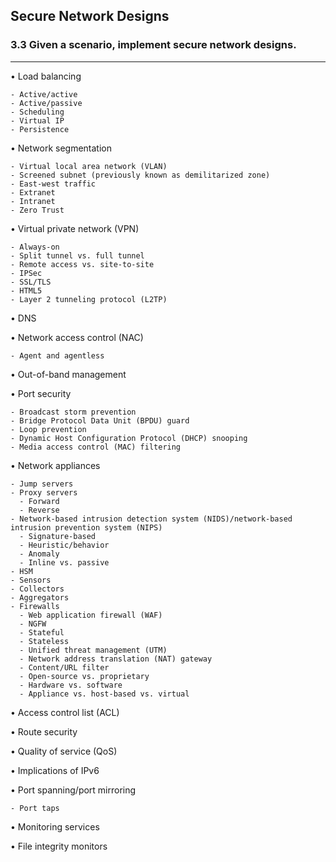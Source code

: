 ## Secure Network Designs
### 3.3 Given a scenario, implement secure network designs.
---
• Load balancing

    - Active/active  
    - Active/passive 
    - Scheduling  
    - Virtual IP  
    - Persistence

• Network segmentation

    - Virtual local area network (VLAN) 
    - Screened subnet (previously known as demilitarized zone) 
    - East-west traffic  
    - Extranet  
    - Intranet
    - Zero Trust

• Virtual private network (VPN)

    - Always-on  
    - Split tunnel vs. full tunnel  
    - Remote access vs. site-to-site  
    - IPSec  
    - SSL/TLS  
    - HTML5  
    - Layer 2 tunneling protocol (L2TP)

• DNS

• Network access control (NAC)
    
    - Agent and agentless

• Out-of-band management

• Port security

    - Broadcast storm prevention 
    - Bridge Protocol Data Unit (BPDU) guard  
    - Loop prevention  
    - Dynamic Host Configuration Protocol (DHCP) snooping 
    - Media access control (MAC) filtering

• Network appliances

    - Jump servers 
    - Proxy servers
      - Forward
      - Reverse  
    - Network-based intrusion detection system (NIDS)/network-based intrusion prevention system (NIPS)
      - Signature-based  
      - Heuristic/behavior 
      - Anomaly  
      - Inline vs. passive
    - HSM  
    - Sensors  
    - Collectors
    - Aggregators 
    - Firewalls
      - Web application firewall (WAF) 
      - NGFW
      - Stateful  
      - Stateless  
      - Unified threat management (UTM) 
      - Network address translation (NAT) gateway  
      - Content/URL filter  
      - Open-source vs. proprietary  
      - Hardware vs. software  
      - Appliance vs. host-based vs. virtual

• Access control list (ACL) 

• Route security  

• Quality of service (QoS) 

• Implications of IPv6

• Port spanning/port mirroring

    - Port taps

• Monitoring services  

• File integrity monitors
